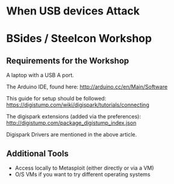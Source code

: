 # When USB devices Attack
# BSides / Steelcon Workshop

Requirements for the Workshop
-----------------------------

A laptop with a USB A port.

The Arduino IDE, found here:
http://arduino.cc/en/Main/Software

This guide for setup should be followed:
https://digistump.com/wiki/digispark/tutorials/connecting

The digispark extensions (added via the preferences):
http://digistump.com/package_digistump_index.json

Digispark Drivers are mentioned in the above article.


Additional Tools
----------------

* Access locally to Metasploit (either directly or via a VM)
* O/S VMs if you want to try different operating systems
